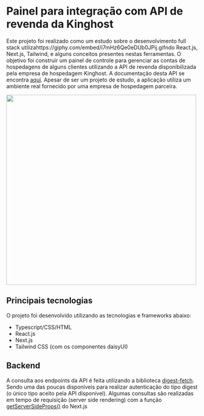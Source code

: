 # Painel para integração com API de revenda da Kinghost

Este projeto foi realizado como um estudo sobre o desenvolvimento full stack utilizahttps://giphy.com/embed/i7mHz6Qe0eDUb0JPij.gifndo React.js, Next.js, Tailwind, e alguns conceitos presentes nestas ferramentas.
O objetivo foi construir um painel de controle para gerenciar as contas de hospedagens de alguns clientes utilizando a API de revenda disponibilizada pela empresa de hospedagem Kinghost. A documentação desta API se encontra [aqui](https://api.kinghost.net/doc/Cliente).
Apesar de ser um projeto de estudo, a aplicação utiliza um ambiente real fornecido por uma empresa de hospedagem parceira.

<img src="https://media.giphy.com/media/i7mHz6Qe0eDUb0JPij/giphy.gif" width="500" />

## Principais tecnologias

O projeto foi desenvolvido utilizando as tecnologias e frameworks abaixo:

- Typescript/CSS/HTML
- React.js
- Next.js
- Tailwind CSS (com os componentes daisyUI)


## Backend

A consulta aos endpoints da API é feita utilizando a biblioteca [digest-fetch](https://www.npmjs.com/package/digest-fetch). Sendo uma das poucas disponíveis para realizar autenticação do tipo digest (o único tipo aceito pela API disponível).
Algumas consultas são realizadas em tempo de requisição (server side rendering) com a função [getServerSideProps()](https://nextjs.org/docs/basic-features/data-fetching/get-server-side-props#using-getserversideprops-to-fetch-data-at-request-time) do Next.js  
